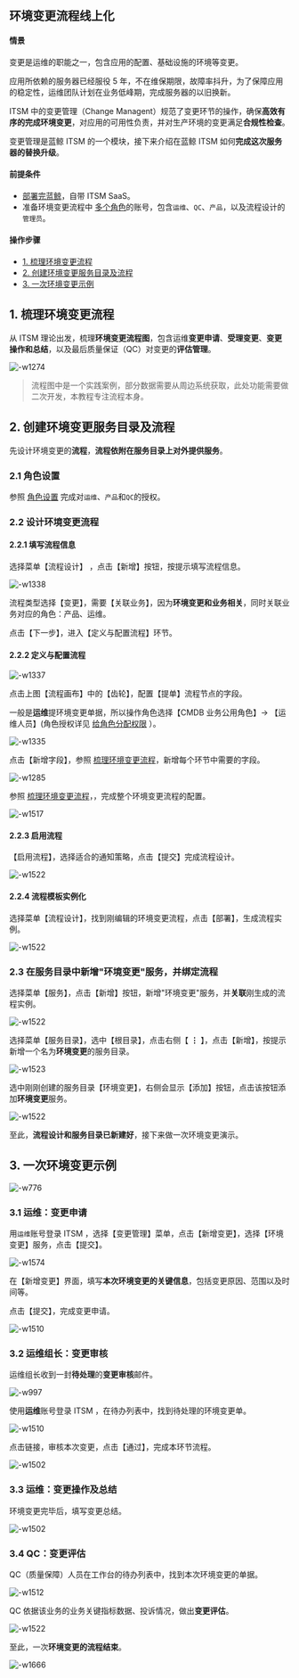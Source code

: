 ## 环境变更流程线上化

#### 情景 

变更是运维的职能之一，包含应用的配置、基础设施的环境等变更。

应用所依赖的服务器已经服役 5 年，不在维保期限，故障率抖升，为了保障应用的稳定性，运维团队计划在业务低峰期，完成服务器的以旧换新。

ITSM 中的变更管理（Change Managent）规范了变更环节的操作，确保**高效有序的完成环境变更**，对应用的可用性负责，并对生产环境的变更满足**合规性检查**。

变更管理是蓝鲸 ITSM 的一个模块，接下来介绍在蓝鲸 ITSM 如何**完成这次服务器的替换升级**。


#### 前提条件 
- [部署完蓝鲸](https://docs.bk.tencent.com/bkce_install_guide/)，自带 ITSM SaaS。
- 准备环境变更流程中 [多个角色](https://docs.bk.tencent.com/paas/FunctionIntroduced.html#RoleManagement)的账号，包含`运维`、`QC`、`产品`，以及流程设计的`管理员`。

#### 操作步骤 

- [1. 梳理环境变更流程](#Carding_flow)
- [2. 创建环境变更服务目录及流程](#Create_service_directory)
- [3. 一次环境变更示例](#Demo)

## 1. 梳理环境变更流程 

从 ITSM 理论出发，梳理**环境变更流程图**，包含运维**变更申请**、**受理变更**、**变更操作和总结**，以及最后质量保证（QC）对变更的**评估管理**。

![-w1274](media/15659272273490.jpg)

> 流程图中是一个实践案例，部分数据需要从周边系统获取，此处功能需要做二次开发，本教程专注流程本身。

## 2. 创建环境变更服务目录及流程 

先设计环境变更的**流程**，**流程依附在服务目录上对外提供服务**。

### 2.1 角色设置 

参照 <a href="Release_Management.md#Authorization" target="_blank">角色设置</a> 完成对`运维`、`产品`和`QC`的授权。

### 2.2 设计环境变更流程
#### 2.2.1 填写流程信息
选择菜单【流程设计】 ，点击【新增】按钮，按提示填写流程信息。

![-w1338](media/15658666453759.jpg)

流程类型选择【变更】，需要【关联业务】，因为**环境变更和业务相关**，同时关联业务对应的角色：产品、运维。

点击【下一步】，进入【定义与配置流程】环节。

#### 2.2.2 定义与配置流程

![-w1337](media/15658667483286.jpg)

点击上图【流程画布】中的【齿轮】，配置【提单】流程节点的字段。

一般是**运维**提环境变更单据，所以操作角色选择【CMDB 业务公用角色】-> 【运维人员】(角色授权详见 [给角色分配权限](#Authorization) ）。

![-w1335](media/15658668218721.jpg)

点击【新增字段】，参照 [梳理环境变更流程](#Carding_flow)，新增每个环节中需要的字段。

![-w1285](media/15658670592201.jpg)

参照 [梳理环境变更流程](#Carding_flow)，，完成整个环境变更流程的配置。

![-w1517](media/15658682086636.jpg)

#### 2.2.3 启用流程

【启用流程】，选择适合的通知策略，点击【提交】完成流程设计。

![-w1522](media/15658682459451.jpg)

#### 2.2.4 流程模板实例化

选择菜单【流程设计】，找到刚编辑的环境变更流程，点击【部署】，生成流程实例。

![-w1522](media/15658682863006.jpg)

### 2.3 在服务目录中新增"环境变更"服务，并绑定流程

选择菜单【服务】，点击【新增】按钮，新增"环境变更"服务，并**关联**刚生成的流程实例。

![-w1522](media/15658687042752.jpg)

选择菜单【服务目录】，选中【根目录】，点击右侧【 **⋮** 】，点击【新增】，按提示新增一个名为**环境变更**的服务目录。

![-w1523](media/15658688170167.jpg)

选中刚刚创建的服务目录【环境变更】，右侧会显示【添加】按钮，点击该按钮添加**环境变更**服务。

![-w1522](media/15658688910183.jpg)

至此，**流程设计和服务目录已新建好**，接下来做一次环境变更演示。

## 3. 一次环境变更示例 
![-w776](media/15658720001516.jpg)

### 3.1 运维：变更申请

用`运维`账号登录 ITSM ，选择【变更管理】菜单，点击【新增变更】，选择【环境变更】服务，点击【提交】。

![-w1574](media/15658690314017.jpg)


在【新增变更】界面，填写**本次环境变更的关键信息**，包括变更原因、范围以及时间等。

点击【提交】，完成变更申请。

![-w1510](media/15658696903972.jpg)


### 3.2 运维组长：变更审核
运维组长收到一封**待处理**的**变更审核**邮件。

![-w997](media/15658700619796.jpg)

使用**运维**账号登录 ITSM ，在待办列表中，找到待处理的环境变更单。

![-w1510](media/15658697525323.jpg)

点击链接，审核本次变更，点击【通过】，完成本环节流程。

![-w1502](media/15658697806146.jpg)


### 3.3 运维：变更操作及总结

环境变更完毕后，填写变更总结。

![-w1502](media/15658698294902.jpg)


### 3.4 QC：变更评估

QC（质量保障）人员在工作台的待办列表中，找到本次环境变更的单据。

![-w1512](media/15658698912944.jpg)

QC 依据该业务的业务关键指标数据、投诉情况，做出**变更评估**。

![-w1522](media/15658699278776.jpg)

至此，一次**环境变更的流程结束**。

![-w1666](media/15658699768290.jpg)

